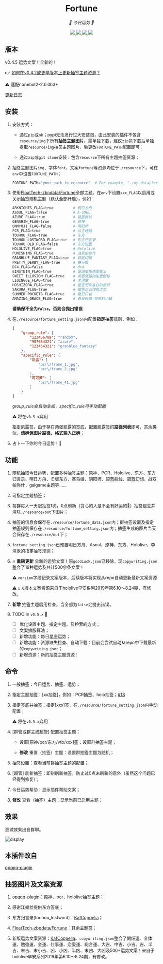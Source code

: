 <div align="center">

# Fortune

<!-- prettier-ignore-start -->
<!-- markdownlint-disable-next-line MD036 -->
_🙏 今日运势 🙏_
<!-- prettier-ignore-end -->

</div>
<p align="center">
  
  <a href="https://github.com/MinatoAquaCrews/nonebot_plugin_fortune/blob/beta/LICENSE">
    <img src="https://img.shields.io/github/license/MinatoAquaCrews/nonebot_plugin_fortune?color=blue">
  </a>
  
  <a href="https://github.com/nonebot/nonebot2">
    <img src="https://img.shields.io/badge/nonebot2-2.0.0b3+-green">
  </a>
  
  <a href="https://github.com/MinatoAquaCrews/nonebot_plugin_fortune/releases/tag/v0.4.5">
    <img src="https://img.shields.io/github/v/release/MinatoAquaCrews/nonebot_plugin_fortune?color=orange&include_prereleases">
  </a>

  <a href="https://www.codefactor.io/repository/github/MinatoAquaCrews/nonebot_plugin_fortune">
    <img src="https://img.shields.io/codefactor/grade/github/MinatoAquaCrews/nonebot_plugin_fortune/beta?color=red">
  </a>
  
</p>

## 版本

v0.4.5 运势文案！全新的！

👉 [如何在v0.4.2或更早版本上更新抽签主题资源？](https://github.com/MinatoAquaCrews/nonebot_plugin_fortune/blob/beta/How-to-add-new-theme.md)

⚠ 适配nonebot2-2.0.0b3+

[更新日志](https://github.com/MinatoAquaCrews/nonebot_plugin_fortune/releases/tag/v0.4.5)

## 安装

1. 安装方式：

    - 通过`pip`或`nb`；pypi无法发行过大安装包，由此安装的插件不包含`resource/img`下所有**抽签主题图片**，需单独下载，建议`zip`包下载后单独提取`resource/img`抽签主题图片，后更改`FORTUNE_PATH`配置即可；
    
    - 通过`zip`或`git clone`安装：包含`resource`下所有主题抽签资源；

2. 抽签主题图片`img`、字体`font`、文案`fortune`等资源均位于`./resource`下，可在`env`中设置`FORTUNE_PATH`；

    ```python
    FORTUNE_PATH="your_path_to_resource"  # For example, "./my-data/fortune"，其下有img、font、fortune文件夹等资源
    ```

3. 使用[FloatTech-zbpdata/Fortune](https://github.com/FloatTech/zbpdata)全部主题。在`env`下设置`xxx_FLAG`以启用或关闭抽签随机主题（默认全部开启），例如：

    ```python
    ARKNIGHTS_FLAG=true         # 明日方舟
    ASOUL_FLAG=false            # A-SOUL
    AZURE_FLAG=true             # 碧蓝航线
    GENSHIN_FLAG=true           # 原神
    ONMYOJI_FLAG=false          # 阴阳师
    PCR_FLAG=true               # 公主连结
    TOUHOU_FLAG=true            # 东方
    TOUHOU_LOSTWORD_FLAG=true   # 东方归言录
    TOUHOU_OLD_FLAG=false       # 东方旧版
    HOLOLIVE_FLAG=true          # Hololive
    PUNISHING_FLAG=true         # 战双帕弥什
    GRANBLUE_FANTASY_FLAG=true  # 碧蓝幻想
    PRETTY_DERBY_FLAG=true      # 赛马娘
    DC4_FLAG=false              # dc4
    EINSTEIN_FLAG=true          # 爱因斯坦携爱敬上
    SWEET_ILLUSION_FLAG=true    # 灵感满溢的甜蜜创想
    LIQINGGE_FLAG=true          # 李清歌
    HOSHIZORA_FLAG=true         # 星空列车与白的旅行
    SAKURA_FLAG=true            # 樱色之云绯色之恋
    SUMMER_POCKETS_FLAG=true    # 夏日口袋
    AMAZING_GRACE_FLAG=true     # 奇异恩典·圣夜的小镇
    ```

    **请确保不全为`false`，否则会抛出错误**

4. 在`./resource/fortune_setting.json`内配置**指定抽签**规则，例如：

    ```json
    {
        "group_rule": {
            "123456789": "random",
            "987654321": "azure",
            "123454321": "granblue_fantasy"
        },
        "specific_rule": {
            "凯露": [
                "pcr\/frame_1.jpg",
                "pcr\/frame_2.jpg"
            ],
            "可可萝": [
                "pcr\/frame_41.jpg"
            ]
        }
    }
    ```

    *group_rule会自动生成，specific_rule可手动配置*

    ⚠ 将在`v0.5.x`弃用

    指定凯露签，由于存在两张凯露的签底，配置凯露签的**路径列表**即可，其余类似，**请确保图片路径、格式输入正确**；

5. 占卜一下你的今日运势！🎉

## 功能

1. 随机抽取今日运势，配置多种抽签主题：原神、PCR、Hololive、东方、东方归言录、明日方舟、旧版东方、赛马娘、阴阳师、碧蓝航线、碧蓝幻想、战双帕弥什，galgame主题等……

2. 可指定主题抽签；

3. 每群每人一天限抽签1次，0点刷新（贪心的人是不会有好运的🤗）抽签信息并清除`./resource/out`下图片；

4. 抽签的信息会保存在`./resource/fortune_data.json`内；群抽签设置及指定抽签规则保存在`./resource/fortune_setting.json`内；抽签生成的图片当天会保存在`./resource/out`下；

5. `fortune_setting.json`已预置明日方舟、Asoul、原神、东方、Hololive、李清歌的指定抽签规则；

6. 🔥 **重磅更新** 全新的运势文案！原`goodLuck.json`已移除，现`copywriting.json`整合了19种运势及共计500余条文案！

	⚠ `version`字段记录文案版本，后续版本将实现从repo自动更新最新文案资源

	⚠ `1.0`版本文案资源来自于hololive早安系列2019年第6.10～8.24期，有修改。

7. **新增** 抽签主题启用检查，当全部为`false`会抛出错误。

8. TODO in `v0.5.x` 🥳

	- [ ] 优化设置主题、指定主题、及检索的方式；
	- [ ] 文案排版算法；
	- [ ] 新增功能：每日星座运势；
	- [ ] 新增功能：资源缺失检查、自动下载：目前会尝试自动从repo中下载最新的`copywriting.json`；
	- [ ] 新增资源：新的抽签主题资源！

## 命令

1. 一般抽签：今日运势、抽签、运势；

2. 指定主题抽签：[xx抽签]，例如：PCR抽签、holo抽签；[#18](https://github.com/MinatoAquaCrews/nonebot_plugin_fortune/issues/18)

3. 指定签底并抽签：指定[xxx]签，在`./resource/fortune_setting.json`内手动配置；

	⚠ 将在`v0.5.x`弃用

4. [群管或群主或超管] 配置抽签主题：

    - 设置[原神/pcr/东方/vtb/xxx]签：设置群抽签主题；

    - **修改** 重置（抽签）主题：设置群抽签主题为随机；

5. 抽签设置：查看当前群抽签主题的配置；

6. [超管] 刷新抽签：即刻刷新抽签，防止过0点未刷新的意外（虽然这个问题已经得到修复）；

7. 今日运势帮助：显示插件帮助文案；

8. **修改** 查看（抽签）主题：显示当前已启用主题；

## 效果

测试效果出自群聊。

![display](./display.jpg)

## 本插件改自

[opqqq-plugin](https://github.com/opq-osc/opqqq-plugin)

## 抽签图片及文案资源

1. [opqqq-plugin](https://github.com/opq-osc/opqqq-plugin)：原神、pcr、hololive抽签主题；

2. 感谢江樂丝提供东方签底；

3. 东方归言录(touhou_lostword)：[KafCoppelia](https://github.com/KafCoppelia)；

4. [FloatTech-zbpdata/Fortune](https://github.com/FloatTech/zbpdata)：其余主题签；

5. 新版运势文案资源：[KafCoppelia](https://github.com/KafCoppelia)。`copywriting.json`整合了関係運、全体運、勉強運、金運、仕事運、恋愛運、総合運、大吉、中吉、小吉、吉、半吉、末吉、末小吉、凶、小凶、半凶、末凶、大凶及500+运势文案！来自于hololive早安系列2019年第6.10～8.24期，有修改。